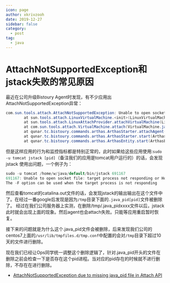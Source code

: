 ```yaml
---
icon: page
author: xkrivzooh
date: 2019-12-27
sidebar: false
category:
  - post
tag:
  - java
---
```


# AttachNotSupportedException和jstack失败的常见原因

最近在公司升级Bistoury Agent时发现，有不少应用出AttachNotSupportedException异常：

```java
com.sun.tools.attach.AttachNotSupportedException: Unable to open socket file: target process not responding or HotSpot VM not loaded
        at sun.tools.attach.LinuxVirtualMachine.<init>(LinuxVirtualMachine.java:106) ~[tools.jar:na]
        at sun.tools.attach.LinuxAttachProvider.attachVirtualMachine(LinuxAttachProvider.java:78) ~[tools.jar:na]
        at com.sun.tools.attach.VirtualMachine.attach(VirtualMachine.java:250) ~[tools.jar:na]
        at qunar.tc.bistoury.commands.arthas.ArthasStarter.attachAgent(ArthasStarter.java:74) ~[bistoury-commands-1.4.22.jar:na]
        at qunar.tc.bistoury.commands.arthas.ArthasStarter.start(ArthasStarter.java:57) ~[bistoury-commands-1.4.22.jar:na]
        at qunar.tc.bistoury.commands.arthas.ArthasEntity.start(ArthasEntity.java:82) [bistoury-commands-1.4.22.jar:na]
```
但是这样应用的行为和监控指标都是特别正常的，此时如果给这些应用使用:`sudo -u tomcat jstack [pid]`（备注我们的应用是tomcat用户运行的）的话，会发现jstack
使用出问题，一个例子为：

```java
sudo -u tomcat /home/w/java/default/bin/jstack 691167
691167: Unable to open socket file: target process not responding or HotSpot VM not loaded
The -F option can be used when the target process is not responding
```

然后查看tomcat的catalina.out文件的话，会发现jstack的输出输出在这个文件中了。在经过一番google后发现是因为`/tmp`目录下面的`.java_pid[pid]`文件被删除了。
经过在我们公司服务器上实测，在删除/tmp/.java_pidxxxx文件以后，jstack此时就会出现上面的现象。然后agent也会attach失败。只能等应用重启暂时恢复。

接下来的问题就是为什么这个.java_pid文件会被删除，后来发现我们公司的centos7上面的`/usr/lib/tmpfiles.d/tmp.conf`中配置的会对`/tmp`目录下超过10天的文件进行删除。

现在我们已经让Ops同学统一调整这个删除逻辑了，针对.java_pid开头的文件在删除之前会检查一下是否存在这个pid进程。当对应的pid存在的时候就不进行删除，不存在在进行删除。


- [AttachNotSupportedException due to missing java_pid file in Attach API](https://stackoverflow.com/questions/5769877/attachnotsupportedexception-due-to-missing-java-pid-file-in-attach-api)
